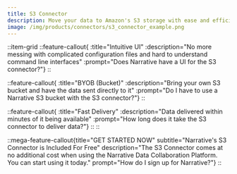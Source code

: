 ```yaml
---
title: S3 Connector
description: Move your data to Amazon's S3 storage with ease and efficiency.
image: /img/products/connectors/s3_connector_example.png
---
```


::item-grid
::feature-callout{ :title="Intuitive UI" :description="No more messing with complicated configuration files and hard to understand command line interfaces" :prompt="Does Narrative have a UI for the S3 connector?"}
::

::feature-callout{ :title="BYOB (Bucket)" :description="Bring your own S3 bucket and have the data sent directly to it" :prompt="Do I have to use a Narrative S3 bucket with the S3 connector?"}
::

::feature-callout{ :title="Fast Delivery" :description="Data delivered within minutes of it being available" :prompt="How long does it take the S3 connector to deliver data?"}
::
::

::mega-feature-callout{title="GET STARTED NOW" subtitle="Narrative's S3 Connector is Included For Free" description="The S3 Connector comes at no additional cost when using the Narrative Data Collaboration Platform.  You can start using it today." prompt="How do I sign up for Narrative?"}
::
